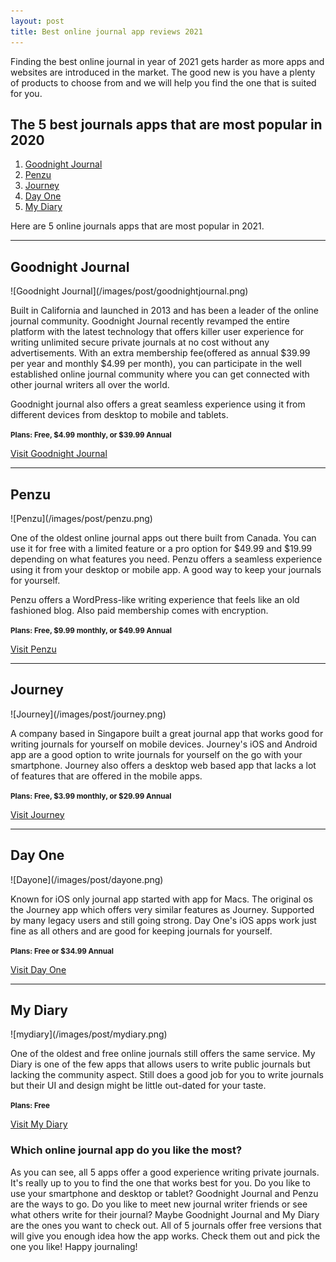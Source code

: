 ```yaml
---
layout: post
title: Best online journal app reviews 2021
---
```


Finding the best online journal in year of 2021 gets harder as more apps and websites are introduced in the market. The good new is you have a plenty of products to choose from and we will help you find the one that is suited for you.

<h2>The 5 best journals apps that are most popular in 2020</h2>
<ol>
    <li><a href="#goodnight-journal">Goodnight Journal</a></li>
    <li><a href="#penzu">Penzu</a></li>
    <li><a href="#journey">Journey</a></li>
    <li><a href="#day-one">Day One</a></li>
    <li><a href="#my-diary">My Diary</a></li>
</ol>

<p>Here are 5 online journals apps that are most popular in 2021.</p>

<hr />

<h2 id="goodnight-journal">Goodnight Journal</h2>
![Goodnight Journal](/images/post/goodnightjournal.png)
<p>Built in California and launched in 2013 and has been a leader of the online journal community. Goodnight Journal recently revamped the entire platform with the latest technology that offers killer user experience for writing unlimited secure private journals at no cost without any advertisements. With an extra membership fee(offered as annual $39.99 per year and monthly $4.99 per month), you can participate in the well established online journal community where you can get connected with other journal writers all over the world.</p>
<p>Goodnight journal also offers a great seamless experience using it from different devices from desktop to mobile and tablets.</p>
<p><small><b>Plans: Free, $4.99 monthly, or $39.99 Annual</b></small></p>
<a href="https://www.goodnightjournal.com/" target="_blank" class="btn-cta">Visit Goodnight Journal</a>

<hr />

<h2 id="penzu">Penzu</h2>
![Penzu](/images/post/penzu.png)
<p>One of the oldest online journal apps out there built from Canada. You can use it for free with a limited feature or a pro option for $49.99 and $19.99 depending on what features you need. Penzu offers a seamless experience using it from your desktop or mobile app. A good way to keep your journals for yourself.</p>
<p>Penzu offers a WordPress-like writing experience that feels like an old fashioned blog. Also paid membership comes with encryption.</p>
<p><small><b>Plans: Free, $9.99 monthly, or $49.99 Annual</b></small></p>
<a href="https://www.penzu.com/" target="_blank" class="btn-cta">Visit Penzu</a>

<hr />

<h2 id="journey">Journey</h2>
![Journey](/images/post/journey.png)
<p>A company based in Singapore built a great journal app that works good for writing journals for yourself on mobile devices. Journey's iOS and Android app are a good option to write journals for yourself on the go with your smartphone. Journey also offers a desktop web based app that lacks a lot of features that are offered in the mobile apps.</p>
<p><small><b>Plans: Free, $3.99 monthly, or $29.99 Annual</b></small></p>
<a href="https://2appstudio.com/" target="_blank" class="btn-cta">Visit Journey</a>

<hr />

<h2 id="day-one">Day One</h2>
![Dayone](/images/post/dayone.png)
<p>Known for iOS only journal app started with app for Macs. The original os the Journey app which offers very similar features as Journey. Supported by many legacy users and still going strong. Day One's iOS apps work just fine as all others and are good for keeping journals for yourself.</p>
<p><small><b>Plans: Free or $34.99 Annual</b></small></p>
<a href="https://dayoneapp.com/" target="_blank" class="btn-cta">Visit Day One</a>

<hr />

<h2 id="my-diary">My Diary</h2>
![mydiary](/images/post/mydiary.png)
<p>One of the oldest and free online journals still offers the same service. My Diary is one of the few apps that allows users to write public journals but lacking the community aspect. Still does a good job for you to write journals but their UI and design might be little out-dated for your taste.</p>
<p><small><b>Plans: Free</b></small></p>
<a href="https://www.my-diary.org/" target="_blank" class="btn-cta">Visit My Diary</a>


<h3>Which online journal app do you like the most?</h3>
<p>As you can see, all 5 apps offer a good experience writing private journals. It's really up to you to find the one that works best for you. Do you like to use your smartphone and desktop or tablet? Goodnight Journal and Penzu are the ways to go. Do you like to meet new journal writer friends or see what others write for their journal? Maybe Goodnight Journal and My Diary are the ones you want to check out. All of 5 journals offer free versions that will give you enough idea how the app works. Check them out and pick the one you like! Happy journaling!</p>
